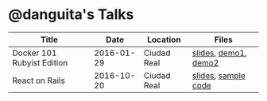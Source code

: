# @danguita's Talks

| Title                      | Date       | Location    | Files
| ---                        | ---        | ---         | ---
| Docker 101 Rubyist Edition | 2016-01-29 | Ciudad Real | [slides](docker-101-rubyist-edition/slides), [demo1](docker-101-rubyist-edition/demo-basics), [demo2](docker-101-rubyist-edition/demo-compose)
| React on Rails | 2016-10-20 | Ciudad Real | [slides](react-on-rails/slides), [sample code](react-on-rails/planets-frontend)

